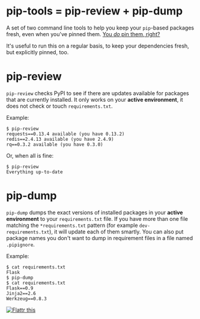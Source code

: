 pip-tools = pip-review + pip-dump
=================================

A set of two command line tools to help you keep your `pip`-based packages
fresh, even when you've pinned them.  [You _do_ pin them, right?][0]

It's useful to run this on a regular basis, to keep your dependencies fresh,
but explicitly pinned, too.

pip-review
==========

`pip-review` checks PyPI to see if there are updates available for packages
that are currently installed.  It only works on your **active environment**, it
does not check or touch `requirements.txt`.

Example:

    $ pip-review
    requests==0.13.4 available (you have 0.13.2)
    redis==2.4.13 available (you have 2.4.9)
    rq==0.3.2 available (you have 0.3.0)

Or, when all is fine:

    $ pip-review
    Everything up-to-date


pip-dump
========

`pip-dump` dumps the exact versions of installed packages in your **active
environment** to your `requirements.txt` file.  If you have more than one file
matching the `*requirements.txt` pattern (for example `dev-requirements.txt`),
it will update each of them smartly.  You can also put package names you don't
want to dump in requirement files in a file named `.pipignore`.

Example:

    $ cat requirements.txt
    Flask
    $ pip-dump
    $ cat requirements.txt
    Flask==0.9
    Jinja2==2.6
    Werkzeug==0.8.3


[![Flattr this][2]][1]

[0]: http://nvie.com/posts/pin-your-packages/
[1]: https://flattr.com/thing/882478/Pin-Your-Packages
[2]: http://api.flattr.com/button/button-static-50x60.png
